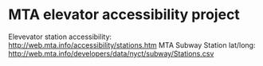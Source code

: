 # MTA elevator accessibility project
Elevevator station accessibility: http://web.mta.info/accessibility/stations.htm
MTA Subway Station lat/long: http://web.mta.info/developers/data/nyct/subway/Stations.csv
